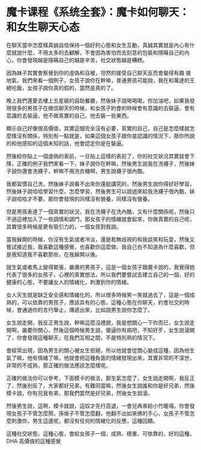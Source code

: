 # 魔卡课程《系统全套》：魔卡如何聊天：和女生聊天心态

在聊天當中怎麼樣真誠自信保持一個好的心態和女生互動，真誠其實就是內心有什麼就說什麼，不用太多的去顧解，不會因為害怕而去刻意的包裝和隱瞞自己的內心，你會發現越是隱瞞自己的越是辛苦，社交狀態越是糟糕。

因為妹子其實會察覺到你的虛偽和自被，坦然的接受自己聊天反而會變得有趣 接地氣，我們來看一個例子，女孩子說你在幹嘛，普通男孩可能說，我在和萬達的王總吃飯，女孩子說你真的假的，當然是真的了。

晚上我們還要去樓上五星級的自助餐廳，然後妹子說喝喝喝，你加油吧，如果我發現很多的男孩子在微信聊天的時候，和女孩子約會的時候會有意識的去裝逼，會有意識的去裝逼，他不做真實的自己，他去裝一些東西。

顯示自己好像很高價值，其實這個完全沒有必要，真實的自己，自己是怎麼樣就怎麼樣沒有關係，特別有一點就是，如果這個女孩子跟你是認識的情況下，那你所說的和他感知的這個未知的話，他會認定你是在裝逼。

然後給你貼上一個虛偽的表前，一旦貼上這樣的表前了，你的社交狀況其實就會下降，正確的例子我們來看一下，妹子說你在幹嘛，然後男生說我在洗襪子，然後妹子說你還會洗襪子，幹嘛不用洗衣機啊，男生說襪子很內酷。

我都習慣自己洗，然後妹子說看不出來你還挺講究的，然後男生說你得好好學習，然後妹子說哈哈學習什麼，怎麼學習，然後男生可以說過來給我洗襪子很內酷，妹子說哈哈才不要，那你會發現的同樣沒有營養，同樣沒有營養。

但是男孩表達了一個真實的狀況，我在洗襪子在洗內酷，又有什麼關係呢，然後只不過這裡加入了一些調情和調鬥，那女孩子的情緒就會起來，你做真實的自己呢，其實很多時候是更有吸引力的，一個女孩對我說。

當我躲開的時候，你沒有生氣或者冷淡，還是若無歧視的和我談笑和玩耍，然後又嘗試接近我，我喜歡這種感覺，也喜歡你這麼做，我自己也不知道為什麼喜歡，但是我知道我不喜歡那些，在我躲開以後。

就生氣或者馬上變得緊張，嚴肅的男孩子，這是一個女孩子跟魔卡說的，我覺得她代表了很多的女孩子，心裡的真實想法，所以我們要嘗試去建立自己的一個，好的健康的心態，不要讓女人的情緒化，刺激到你的情緒。

女人天生就是缺乏安全感和情緒化的，所以很多時候笑一笑就過去了，這是一個成熟的，可以依靠的男孩子，應該具有的心態，這種心態在你聊天，約會社交的時候，會通過你的言行舉止，傳遞出來，比如說男生說你怎麼了。

女生說走開，我反正男生說，幹嘛這麼沒禮貌，我是想關心一下你而已，女生說走開啊，誰要你關心，然後這個時候男生說，傻逼你有病吧，不知好歹，女生說滾開了，你會發現這種聊天，在我們互相之間，不是特別熟的情況下。

會經常出現，因為男生的關心被女生拒絕，所以他就會從關心變成這種，因為他生氣了嘛，他有情緒了嘛，他就會把這種負面的情緒發現出來，其實非常的不深世，非常的不成熟，那正確的做法應該怎麼樣呢。

正確的做法你可以參考，下面模卡的做法，那生氣怎麼了，女生說走開啊，我反正了，然後別反了，大家都好兄弟，有難同當嘛，然後女生說誰和你是好兄弟，然後模卡說，你有兄我有弟，那我們當然是好兄弟，然後女生說滾。

然後男生說，這啊，模卡就說，這奴才先行高退，一會兒再來給小竹暖塌，你會發現女孩子不管怎麼鬧，孫侯子不管怎麼翻，他翻不出如來佛的手心，女孩子不管怎麼刺激你，男生這邊呢，都沒有任何的情緒化的反應，這種回饋。

這種社交狀態，這種心態，會給女孩子一個，成熟、穩重、可依靠的，好的這種，DHA 高價值的這種感覺